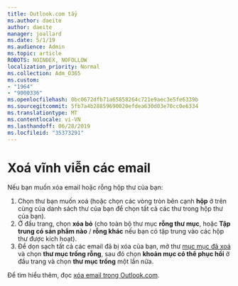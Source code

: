 ```yaml
---
title: Outlook.com tẩy
ms.author: daeite
author: daeite
manager: joallard
ms.date: 5/1/19
ms.audience: Admin
ms.topic: article
ROBOTS: NOINDEX, NOFOLLOW
localization_priority: Normal
ms.collection: Adm_O365
ms.custom:
- "1964"
- "9000336"
ms.openlocfilehash: 0bc0672dfb71a65858264c721e9aec3e5fe6339b
ms.sourcegitcommit: 5fb7a4b28859690020efdea630d03e70cc0e6334
ms.translationtype: MT
ms.contentlocale: vi-VN
ms.lasthandoff: 06/28/2019
ms.locfileid: "35373291"
---
```

# <a name="permanently-delete-email"></a>Xoá vĩnh viễn các email

Nếu bạn muốn xóa email hoặc rỗng hộp thư của bạn:

1. Chọn thư bạn muốn xoá (hoặc chọn các vòng tròn bên cạnh **hộp** ở trên cùng của danh sách thư của bạn để chọn tất cả các thư trong hộp thư của bạn).
1. Ở đầu trang, chọn **xóa bỏ** (cho toàn bộ thư mục **rỗng thư mục**, hoặc **Tập trung có sản phẩm nào** / **rỗng khác** nếu bạn có tập trung vào các hộp thư được kích hoạt).
1. Để dọn sạch tất cả các email đã bị xóa của bạn, mở thư [mục mục đã xoá](https://outlook.live.com/mail/deleteditems) và chọn **thư mục trống rỗng**, sau đó chọn **khoản mục có thể phục hồi** ở đầu trang và chọn **thư mục trống** một lần nữa.

Để tìm hiểu thêm, đọc [xóa email trong Outlook.com](https://support.office.com/article/a9b63739-5392-412a-8e9a-d4b02708dee4).